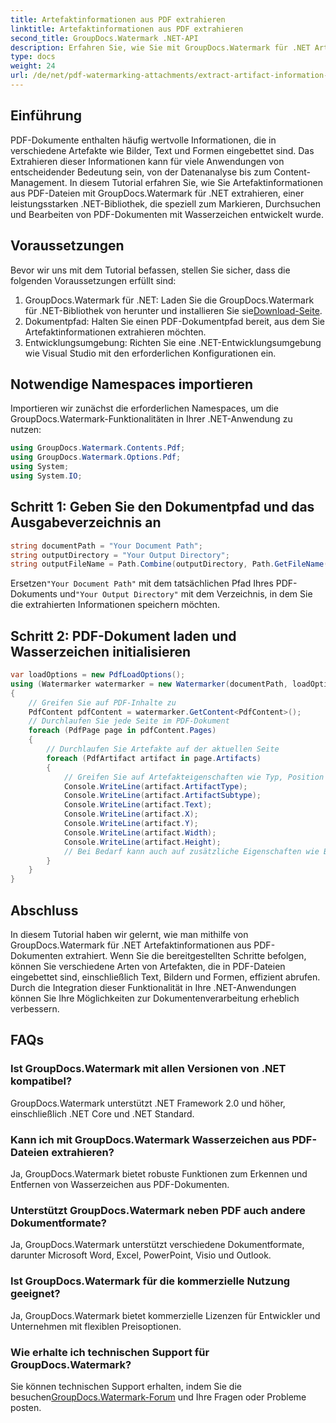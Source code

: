 ```yaml
---
title: Artefaktinformationen aus PDF extrahieren
linktitle: Artefaktinformationen aus PDF extrahieren
second_title: GroupDocs.Watermark .NET-API
description: Erfahren Sie, wie Sie mit GroupDocs.Watermark für .NET Artefaktinformationen aus PDF-Dateien extrahieren. Erweitern Sie Ihre Möglichkeiten zur Dokumentenverarbeitung.
type: docs
weight: 24
url: /de/net/pdf-watermarking-attachments/extract-artifact-information-pdf/
---
```

## Einführung
PDF-Dokumente enthalten häufig wertvolle Informationen, die in verschiedene Artefakte wie Bilder, Text und Formen eingebettet sind. Das Extrahieren dieser Informationen kann für viele Anwendungen von entscheidender Bedeutung sein, von der Datenanalyse bis zum Content-Management. In diesem Tutorial erfahren Sie, wie Sie Artefaktinformationen aus PDF-Dateien mit GroupDocs.Watermark für .NET extrahieren, einer leistungsstarken .NET-Bibliothek, die speziell zum Markieren, Durchsuchen und Bearbeiten von PDF-Dokumenten mit Wasserzeichen entwickelt wurde.
## Voraussetzungen
Bevor wir uns mit dem Tutorial befassen, stellen Sie sicher, dass die folgenden Voraussetzungen erfüllt sind:
1.  GroupDocs.Watermark für .NET: Laden Sie die GroupDocs.Watermark für .NET-Bibliothek von herunter und installieren Sie sie[Download-Seite](https://releases.groupdocs.com/Watermark/net/).
2. Dokumentpfad: Halten Sie einen PDF-Dokumentpfad bereit, aus dem Sie Artefaktinformationen extrahieren möchten.
3. Entwicklungsumgebung: Richten Sie eine .NET-Entwicklungsumgebung wie Visual Studio mit den erforderlichen Konfigurationen ein.

## Notwendige Namespaces importieren
Importieren wir zunächst die erforderlichen Namespaces, um die GroupDocs.Watermark-Funktionalitäten in Ihrer .NET-Anwendung zu nutzen:
```csharp
using GroupDocs.Watermark.Contents.Pdf;
using GroupDocs.Watermark.Options.Pdf;
using System;
using System.IO;
```
## Schritt 1: Geben Sie den Dokumentpfad und das Ausgabeverzeichnis an
```csharp
string documentPath = "Your Document Path";
string outputDirectory = "Your Output Directory";
string outputFileName = Path.Combine(outputDirectory, Path.GetFileName(documentPath));
```
 Ersetzen`"Your Document Path"` mit dem tatsächlichen Pfad Ihres PDF-Dokuments und`"Your Output Directory"` mit dem Verzeichnis, in dem Sie die extrahierten Informationen speichern möchten.
## Schritt 2: PDF-Dokument laden und Wasserzeichen initialisieren
```csharp
var loadOptions = new PdfLoadOptions();
using (Watermarker watermarker = new Watermarker(documentPath, loadOptions))
{
    // Greifen Sie auf PDF-Inhalte zu
    PdfContent pdfContent = watermarker.GetContent<PdfContent>();
    // Durchlaufen Sie jede Seite im PDF-Dokument
    foreach (PdfPage page in pdfContent.Pages)
    {
        // Durchlaufen Sie Artefakte auf der aktuellen Seite
        foreach (PdfArtifact artifact in page.Artifacts)
        {
            // Greifen Sie auf Artefakteigenschaften wie Typ, Position und Inhalt zu
            Console.WriteLine(artifact.ArtifactType);
            Console.WriteLine(artifact.ArtifactSubtype);
            Console.WriteLine(artifact.Text);
            Console.WriteLine(artifact.X);
            Console.WriteLine(artifact.Y);
            Console.WriteLine(artifact.Width);
            Console.WriteLine(artifact.Height);
            // Bei Bedarf kann auch auf zusätzliche Eigenschaften wie Bilddetails zugegriffen werden
        }
    }
}
```

## Abschluss
In diesem Tutorial haben wir gelernt, wie man mithilfe von GroupDocs.Watermark für .NET Artefaktinformationen aus PDF-Dokumenten extrahiert. Wenn Sie die bereitgestellten Schritte befolgen, können Sie verschiedene Arten von Artefakten, die in PDF-Dateien eingebettet sind, einschließlich Text, Bildern und Formen, effizient abrufen. Durch die Integration dieser Funktionalität in Ihre .NET-Anwendungen können Sie Ihre Möglichkeiten zur Dokumentenverarbeitung erheblich verbessern.
## FAQs
### Ist GroupDocs.Watermark mit allen Versionen von .NET kompatibel?
GroupDocs.Watermark unterstützt .NET Framework 2.0 und höher, einschließlich .NET Core und .NET Standard.
### Kann ich mit GroupDocs.Watermark Wasserzeichen aus PDF-Dateien extrahieren?
Ja, GroupDocs.Watermark bietet robuste Funktionen zum Erkennen und Entfernen von Wasserzeichen aus PDF-Dokumenten.
### Unterstützt GroupDocs.Watermark neben PDF auch andere Dokumentformate?
Ja, GroupDocs.Watermark unterstützt verschiedene Dokumentformate, darunter Microsoft Word, Excel, PowerPoint, Visio und Outlook.
### Ist GroupDocs.Watermark für die kommerzielle Nutzung geeignet?
Ja, GroupDocs.Watermark bietet kommerzielle Lizenzen für Entwickler und Unternehmen mit flexiblen Preisoptionen.
### Wie erhalte ich technischen Support für GroupDocs.Watermark?
 Sie können technischen Support erhalten, indem Sie die besuchen[GroupDocs.Watermark-Forum](https://forum.groupdocs.com/c/watermark/19) und Ihre Fragen oder Probleme posten.